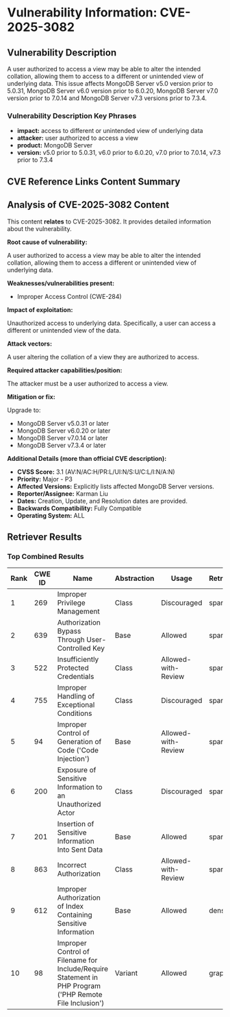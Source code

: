 # Vulnerability Information: CVE-2025-3082

## Vulnerability Description
A user authorized to access a view may be able to alter the intended collation, allowing them to access to a different or unintended view of underlying data. This issue affects MongoDB Server v5.0 version prior to 5.0.31, MongoDB Server v6.0 version prior to 6.0.20, MongoDB Server v7.0 version prior to 7.0.14 and MongoDB Server v7.3 versions prior to 7.3.4.

### Vulnerability Description Key Phrases
- **impact:** access to different or unintended view of underlying data
- **attacker:** user authorized to access a view
- **product:** MongoDB Server
- **version:** v5.0 prior to 5.0.31, v6.0 prior to 6.0.20, v7.0 prior to 7.0.14, v7.3 prior to 7.3.4

## CVE Reference Links Content Summary
## Analysis of CVE-2025-3082 Content

This content **relates** to CVE-2025-3082. It provides detailed information about the vulnerability.

**Root cause of vulnerability:**

A user authorized to access a view may be able to alter the intended collation, allowing them to access a different or unintended view of underlying data.

**Weaknesses/vulnerabilities present:**

* Improper Access Control (CWE-284)

**Impact of exploitation:**

Unauthorized access to underlying data. Specifically, a user can access a different or unintended view of the data.

**Attack vectors:**

A user altering the collation of a view they are authorized to access.

**Required attacker capabilities/position:**

The attacker must be a user authorized to access a view.

**Mitigation or fix:**

Upgrade to:
* MongoDB Server v5.0.31 or later
* MongoDB Server v6.0.20 or later
* MongoDB Server v7.0.14 or later
* MongoDB Server v7.3.4 or later

**Additional Details (more than official CVE description):**

*   **CVSS Score:** 3.1 (AV:N/AC:H/PR:L/UI:N/S:U/C:L/I:N/A:N)
*   **Priority:** Major - P3
*   **Affected Versions:** Explicitly lists affected MongoDB Server versions.
*   **Reporter/Assignee:** Karman Liu
*   **Dates:** Creation, Update, and Resolution dates are provided.
*   **Backwards Compatibility:** Fully Compatible
*   **Operating System:** ALL

## Retriever Results

### Top Combined Results

| Rank | CWE ID | Name | Abstraction | Usage  | Retrievers | Individual Scores |
|------|--------|------|-------------|-------|------------|-------------------|
| 1 | 269 | Improper Privilege Management | Class | Discouraged | sparse | 0.137 |
| 2 | 639 | Authorization Bypass Through User-Controlled Key | Base | Allowed | sparse | 0.136 |
| 3 | 522 | Insufficiently Protected Credentials | Class | Allowed-with-Review | sparse | 0.134 |
| 4 | 755 | Improper Handling of Exceptional Conditions | Class | Discouraged | sparse | 0.132 |
| 5 | 94 | Improper Control of Generation of Code ('Code Injection') | Base | Allowed-with-Review | sparse | 0.132 |
| 6 | 200 | Exposure of Sensitive Information to an Unauthorized Actor | Class | Discouraged | sparse | 0.131 |
| 7 | 201 | Insertion of Sensitive Information Into Sent Data | Base | Allowed | sparse | 0.129 |
| 8 | 863 | Incorrect Authorization | Class | Allowed-with-Review | sparse | 0.129 |
| 9 | 612 | Improper Authorization of Index Containing Sensitive Information | Base | Allowed | dense | 0.441 |
| 10 | 98 | Improper Control of Filename for Include/Require Statement in PHP Program ('PHP Remote File Inclusion') | Variant | Allowed | graph | 0.002 |

